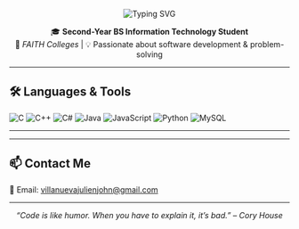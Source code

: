 <!-- Profile README.md -->

<p align="center">
  <img src="https://readme-typing-svg.herokuapp.com?font=Fira+Code&size=24&pause=1000&color=1F1F1F&center=true&vCenter=true&width=500&lines=Hi+there%2C+I'm+Julien+Villanueva!;IT+Student+%7C+Programmer+%7C+Tech+Enthusiast" alt="Typing SVG" />
</p>

<p align="center">
  🎓 <b>Second-Year BS Information Technology Student</b> <br>
  🏫 <i>FAITH Colleges</i> | 💡 Passionate about software development & problem-solving
</p>

---

## 🛠️ Languages & Tools

![C](https://img.shields.io/badge/C-00599C?style=flat&logo=c&logoColor=white)
![C++](https://img.shields.io/badge/C++-00599C?style=flat&logo=c%2B%2B&logoColor=white)
![C#](https://img.shields.io/badge/C%23-239120?style=flat&logo=c-sharp&logoColor=white)
![Java](https://img.shields.io/badge/Java-007396?style=flat&logo=java&logoColor=white)
![JavaScript](https://img.shields.io/badge/JavaScript-F7DF1E?style=flat&logo=javascript&logoColor=black)
![Python](https://img.shields.io/badge/Python-3776AB?style=flat&logo=python&logoColor=white)
![MySQL](https://img.shields.io/badge/MySQL-4479A1?style=flat&logo=mysql&logoColor=white)

---

---

## 📫 Contact Me

📧 Email: [villanuevajulienjohn@gmail.com](mailto:villanuevajulienjohn@gmail)

---

<p align="center">
  <i>“Code is like humor. When you have to explain it, it’s bad.” – Cory House</i>
</p>
